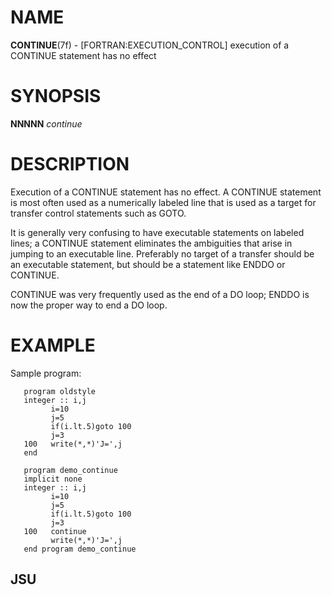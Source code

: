 # NAME

**CONTINUE**(7f) - \[FORTRAN:EXECUTION\_CONTROL\] execution of a
CONTINUE statement has no effect

# SYNOPSIS

**NNNNN** *continue*

# DESCRIPTION

Execution of a CONTINUE statement has no effect. A CONTINUE statement is
most often used as a numerically labeled line that is used as a target
for transfer control statements such as GOTO.

It is generally very confusing to have executable statements on labeled
lines; a CONTINUE statement eliminates the ambiguities that arise in
jumping to an executable line. Preferably no target of a transfer should
be an executable statement, but should be a statement like ENDDO or
CONTINUE.

CONTINUE was very frequently used as the end of a DO loop; ENDDO is now
the proper way to end a DO loop.

# EXAMPLE

Sample program:

``` 
   program oldstyle
   integer :: i,j
         i=10
         j=5
         if(i.lt.5)goto 100
         j=3
   100   write(*,*)'J=',j
   end

   program demo_continue
   implicit none
   integer :: i,j
         i=10
         j=5
         if(i.lt.5)goto 100
         j=3
   100   continue
         write(*,*)'J=',j
   end program demo_continue
```

## JSU
